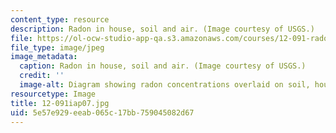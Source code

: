 ```yaml
---
content_type: resource
description: Radon in house, soil and air. (Image courtesy of USGS.)
file: https://ol-ocw-studio-app-qa.s3.amazonaws.com/courses/12-091-radon-research-in-multidisciplines-a-review-january-iap-2007/5e57e929eeab065c17bb759045082d67_12-091iap07.jpg
file_type: image/jpeg
image_metadata:
  caption: Radon in house, soil and air. (Image courtesy of USGS.)
  credit: ''
  image-alt: Diagram showing radon concentrations overlaid on soil, house, and sky.
resourcetype: Image
title: 12-091iap07.jpg
uid: 5e57e929-eeab-065c-17bb-759045082d67
---
```

